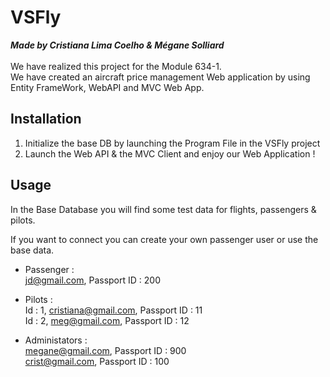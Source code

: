 # VSFly
<b><em> Made by Cristiana Lima Coelho & Mégane Solliard</em></b> </br>
</br>
We have realized this project for the Module 634-1.</br>
We have created an aircraft price management Web application by using Entity FrameWork, WebAPI and MVC Web App. 

## Installation
  1. Initialize the base DB by launching the Program File in the VSFly project
  2. Launch the Web API & the MVC Client and enjoy our Web Application !

## Usage

In the Base Database you will find some test data for flights, passengers & pilots.

If you want to connect you can create your own passenger user or use the base data.
* Passenger :</br>
jd@gmail.com, Passport ID : 200

* Pilots :</br>
Id : 1, cristiana@gmail.com, Passport ID : 11 </br>
Id : 2, meg@gmail.com, Passport ID : 12

* Administators : </br>
megane@gmail.com, Passport ID : 900 </br>
crist@gmail.com, Passport ID : 100




